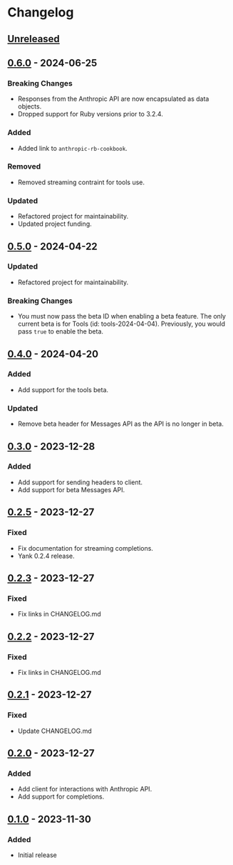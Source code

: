 # Changelog

## [Unreleased]

## [0.6.0] - 2024-06-25

### Breaking Changes

- Responses from the Anthropic API are now encapsulated as data objects.
- Dropped support for Ruby versions prior to 3.2.4.

### Added

- Added link to `anthropic-rb-cookbook`.

### Removed

- Removed streaming contraint for tools use.

### Updated

- Refactored project for maintainability.
- Updated project funding.

## [0.5.0] - 2024-04-22

### Updated

- Refactored project for maintainability.

### Breaking Changes

- You must now pass the beta ID when enabling a beta feature. The only current beta is for Tools (id: tools-2024-04-04). Previously, you would pass `true` to enable the beta.

## [0.4.0] - 2024-04-20

### Added

- Add support for the tools beta.

### Updated

- Remove beta header for Messages API as the API is no longer in beta.

## [0.3.0] - 2023-12-28

### Added

- Add support for sending headers to client.
- Add support for beta Messages API.

## [0.2.5] - 2023-12-27

### Fixed

- Fix documentation for streaming completions.
- Yank 0.2.4 release.

## [0.2.3] - 2023-12-27

### Fixed

- Fix links in CHANGELOG.md

## [0.2.2] - 2023-12-27

### Fixed

- Fix links in CHANGELOG.md

## [0.2.1] - 2023-12-27

### Fixed

- Update CHANGELOG.md

## [0.2.0] - 2023-12-27

### Added

- Add client for interactions with Anthropic API.
- Add support for completions.

## [0.1.0] - 2023-11-30

### Added

- Initial release

[Unreleased]: https://github.com/dickdavis/anthropic-rb/compare/v0.6.0...HEAD
[0.6.0]: https://github.com/dickdavis/anthropic-rb/compare/v0.5.0...v0.6.0
[0.5.0]: https://github.com/dickdavis/anthropic-rb/compare/v0.4.0...v0.5.0
[0.4.0]: https://github.com/dickdavis/anthropic-rb/compare/v0.3.0...v0.4.0
[0.3.0]: https://github.com/dickdavis/anthropic-rb/compare/v0.2.5...v0.3.0
[0.2.5]: https://github.com/dickdavis/anthropic-rb/compare/v0.2.3...v0.2.5
[0.2.3]: https://github.com/dickdavis/anthropic-rb/compare/v0.2.2...v0.2.3
[0.2.2]: https://github.com/dickdavis/anthropic-rb/compare/v0.2.1...v0.2.2
[0.2.1]: https://github.com/dickdavis/anthropic-rb/compare/v0.2.0...v0.2.1
[0.2.0]: https://github.com/dickdavis/anthropic-rb/compare/v0.1.0...v0.2.0
[0.1.0]: https://github.com/dickdavis/anthropic-rb/releases/tag/v0.1.0

